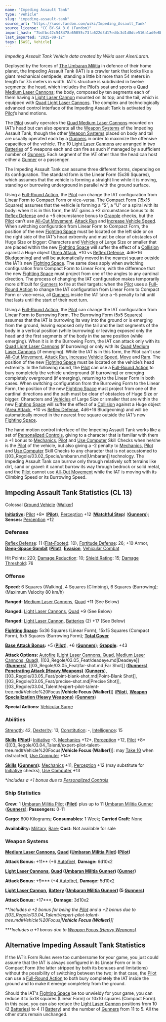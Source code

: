 ```yaml
---
name: "Impeding Assault Tank"
type: "vehicle"
slug: "impeding-assault-tank"
source_url: "https://swse.fandom.com/wiki/Impeding_Assault_Tank"
source_license: "CC BY-SA 3.0 (Fandom)"
import_hash: "7bdfbc42c548478a65055c73fa622d3d17ed4c3d1d8dce516a1ad0e8bc4953c5"
last_imported: "2025-09-12"
tags: [SWSE, Vehicle]
---
```

*Impeding Assault Tank Vehicle data created by Wikia user AiserLaran.*

Deployed by the forces of [The Umbaran Militia](https://swse.fandom.com/wiki/The_Umbaran_Militia) in defence of their home planet, the Impeding Assault Tank (IAT) is a crawler tank that looks like a giant mechanical centipede, standing a little bit more than 54 meters in length for 7.5 meters in width. IAT’s structure is subdivided in twelve segments: the head, which includes the [Pilot](https://swse.fandom.com/wiki/Pilot_(Vehicle_Combat))’s seat and sports a [Quad Medium Laser Cannons](https://swse.fandom.com/wiki/Laser_Cannon); the body, composed by ten segments each of them having a [Light Laser Cannon](https://swse.fandom.com/wiki/Laser_Cannon) mounted on its top; and the tail, which is equipped with [Quad Light Laser Cannons](https://swse.fandom.com/wiki/Laser_Cannon). The complex and technologically advanced control interface of the Impeding Assault Tank is activated by [Pilot](https://swse.fandom.com/wiki/Pilot_(Vehicle_Combat))’s hand motions.

The [Pilot](https://swse.fandom.com/wiki/Pilot_(Vehicle_Combat)) usually operates the [Quad Medium Laser Cannons](https://swse.fandom.com/wiki/Laser_Cannon) mounted on IAT’s head but can also operate all the [Weapon Systems](https://swse.fandom.com/wiki/Weapon_Systems) of the Impeding Assault Tank, though the other [Weapon Systems](https://swse.fandom.com/wiki/Weapon_Systems) placed on body and tail are usually operated each by a [Gunners](https://swse.fandom.com/wiki/Gunners) in order to maximize the offensive capacities of the vehicle. The 10 [Light Laser Cannons](https://swse.fandom.com/wiki/Laser_Cannon) are arranged in two [Batteries](https://swse.fandom.com/wiki/Weapon_Batteries) of 5 weapons each and can fire as such if managed by a sufficient number of [Gunners](https://swse.fandom.com/wiki/Gunners). Each segment of the IAT other than the head can host either a [Gunner](https://swse.fandom.com/wiki/Gunner) or a passenger.

The Impeding Assault Tank can assume three different forms, depending on its configuration. The standard form is the Linear Form (5x36 Squares), which assumes that the vehicle is forming a straight line while it is moving, standing or burrowing underground in parallel with the ground surface. 

Using a [Full-Round Action](https://swse.fandom.com/wiki/Full-Round_Action), the [Pilot](https://swse.fandom.com/wiki/Pilot_(Vehicle_Combat)) can change the IAT configuration from Linear Form to Compact Form or vice-versa. The Compact Form (15x15 Squares) assumes that the vehicle is forming a “S”, a "U" or a spiral with its body: when it is in this form, the IAT gains a +2 circumstance bonus to its [Reflex Defense](https://swse.fandom.com/wiki/Reflex_Defense) and a +5 circumstance bonus to [Grapple](https://swse.fandom.com/wiki/Grapple) checks, but the [Pilot](https://swse.fandom.com/wiki/Pilot_(Vehicle_Combat)) can't use [All-Out Movement](https://swse.fandom.com/wiki/All-Out_Movement), [Attack Run](https://swse.fandom.com/wiki/Attack_Run) and [Increase Vehicle Speed](https://swse.fandom.com/wiki/Increase_Vehicle_Speed). When switching configuration from Linear Form to Compact Form, the position of the new [Fighting Space](https://swse.fandom.com/wiki/Fighting_Space) must be located on the left side or on the right side of the IAT’s head extremity and must be clear of obstacles of Huge Size or bigger: Characters and [Vehicles](https://swse.fandom.com/wiki/Vehicles) of Large Size or smaller that are placed within the new [Fighting Space](https://swse.fandom.com/wiki/Fighting_Space) will suffer the effect of a [Collision](https://swse.fandom.com/wiki/Collision) against a Huge object ([Area Attack](https://swse.fandom.com/wiki/Area_Attack), +10 vs [Reflex Defense](https://swse.fandom.com/wiki/Reflex_Defense), 4d6+16 Bludgeoning) and will be automatically moved in the nearest square outside the IAT’s new [Fighting Space](https://swse.fandom.com/wiki/Fighting_Space). The same does apply when switching configuration from Compact Form to Linear Form, with the difference that the new [Fighting Space](https://swse.fandom.com/wiki/Fighting_Space) must project from one of the angles to any cardinal direction. The process of changing the IAT configuration makes temporarily more difficult for [Gunners](https://swse.fandom.com/wiki/Gunners) to fire at their targets: when the [Pilot](https://swse.fandom.com/wiki/Pilot_(Vehicle_Combat)) uses a [Full-Round Action](https://swse.fandom.com/wiki/Full-Round_Action) to change the IAT configuration from Linear Form to Compact Form or vice-versa, all [Gunners](https://swse.fandom.com/wiki/Gunners) inside the IAT take a -5 penalty to hit until that lasts until the start of their next turn.

Using a [Full-Round Action](https://swse.fandom.com/wiki/Full-Round_Action), the [Pilot](https://swse.fandom.com/wiki/Pilot_(Vehicle_Combat)) can change the IAT configuration from Linear Form to Burrowing Form. The Burrowing Form (5x5 Squares) assumes that the IAT is burrowing its way into the ground or is emerging from the ground, leaving exposed only the tail and the last segments of the body in a vertical position (while burrowing) or leaving exposed only the head and the first segments of the body in the same position (while emerging). When it is in the Burrowing Form, the IAT can attack only with its [Quad Light Laser Cannons](https://swse.fandom.com/wiki/Laser_Cannon) (if burrowing) or only with its [Quad Medium Laser Cannons](https://swse.fandom.com/wiki/Laser_Cannon) (if emerging). While the IAT is in this form, the Pilot can't use [All-Out Movement](https://swse.fandom.com/wiki/All-Out_Movement), [Attack Run](https://swse.fandom.com/wiki/Attack_Run), [Increase Vehicle Speed](https://swse.fandom.com/wiki/Increase_Vehicle_Speed), [Move](https://swse.fandom.com/wiki/Move) and [Ram](https://swse.fandom.com/wiki/Ram). The position of the new [Fighting Space](https://swse.fandom.com/wiki/Fighting_Space) must be located on the vehicle’s head extremity. In the following round, the [Pilot](https://swse.fandom.com/wiki/Pilot_(Vehicle_Combat)) can use a [Full-Round Action](https://swse.fandom.com/wiki/Full-Round_Actions) to bury completely the vehicle underground (if burrowing) or emerging completely overground (if emerging), returning to the Linear Form in both cases. When switching configuration from the Burrowing Form to the Linear Form, the position of the new [Fighting Space](https://swse.fandom.com/wiki/Fighting_Space) must project from one of the cardinal directions and the path must be clear of obstacles of Huge Size or bigger: Characters and [Vehicles](https://swse.fandom.com/wiki/Vehicles) of Large Size or smaller that are within the new [Fighting Space](https://swse.fandom.com/wiki/Fighting_Space) will suffer the effect of a [Collision](https://swse.fandom.com/wiki/Collision) against a Huge object ([Area Attack](https://swse.fandom.com/wiki/Area_Attack), +10 vs [Reflex Defense](https://swse.fandom.com/wiki/Reflex_Defense), 4d6+16 Bludgeoning) and will be automatically moved in the nearest free square outside the IAT’s new [Fighting Space](https://swse.fandom.com/wiki/Fighting_Space).

The hand motion control interface of the Impeding Assault Tank works like a set of [Personalized Controls](https://swse.fandom.com/wiki/Personalized_Controls), giving to a character that is familiar with them a +1 bonus to [Mechanics](https://swse.fandom.com/wiki/Mechanics), [Pilot](https://swse.fandom.com/wiki/Pilot) and [Use Computer](https://swse.fandom.com/wiki/Use_Computer) Skill Checks when he/she is the [Pilot](https://swse.fandom.com/wiki/Pilot_(Vehicle_Combat)) of the vehicle, but also giving a -2 penalty to [Mechanics](https://swse.fandom.com/wiki/Mechanics), [Pilot](https://swse.fandom.com/wiki/Pilot) and [Use Computer](https://swse.fandom.com/wiki/Use_Computer) Skill Checks to any character that is not accustomed to [[03_Regole/03.02_Specie/umbaran.md|Umbaran]] technology. The Impeding Assault Tank can burrow only through relatively soft terrains like dirt, sand or gravel: it cannot burrow its way through bedrock or solid metal, and the [Pilot](https://swse.fandom.com/wiki/Pilot_(Vehicle_Combat)) cannot use [All-Out Movement](https://swse.fandom.com/wiki/All-Out_Movement) while the IAT is moving with its Climbing Speed or its Burrowing Speed.

## Impeding Assault Tank Statistics (CL 13)
Colossal [Ground Vehicle](https://swse.fandom.com/wiki/Ground_Vehicle) ([Walker](https://swse.fandom.com/wiki/Walker))

**[Initiative](https://swse.fandom.com/wiki/Initiative):** [Pilot](https://swse.fandom.com/wiki/Pilot) +8* ([**Pilot**](https://swse.fandom.com/wiki/Pilot_(Vehicle_Combat))), [Perception](https://swse.fandom.com/wiki/Perception) +12 (**[Watchful Step](https://swse.fandom.com/wiki/Watchful_Step)**) (**[Gunners](https://swse.fandom.com/wiki/Gunners)**); **Senses:** [Perception](https://swse.fandom.com/wiki/Perception) +12

### Defenses
[Reflex Defense](https://swse.fandom.com/wiki/Reflex_Defense_(Vehicles)): 11 ([Flat-Footed](https://swse.fandom.com/wiki/Flat-Footed): 10), [Fortitude Defense](https://swse.fandom.com/wiki/Fortitude_Defense_(Vehicles)): 26; +10 Armor, **[Deep-Space Gambit](https://swse.fandom.com/wiki/Deep-Space_Gambit)** ([**Pilot**](https://swse.fandom.com/wiki/Pilot_(Vehicle_Combat))), **[Evasion](https://swse.fandom.com/wiki/Evasion)**, [Vehicular Combat](https://swse.fandom.com/wiki/Vehicular_Combat)

Hit Points: 220; [Damage Reduction](https://swse.fandom.com/wiki/Damage_Reduction): 10; [Shield Rating](https://swse.fandom.com/wiki/Shield_Rating): 15; [Damage Threshold](https://swse.fandom.com/wiki/Damage_Threshold_(Vehicles)): 76

### Offense
**Speed:** 6 Squares (Walking), 4 Squares (Climbing), 6 Squares (Burrowing); (Maximum Velocity 80 km/h)

**Ranged:** [Medium Laser Cannons](https://swse.fandom.com/wiki/Laser_Cannon), [Quad](https://swse.fandom.com/wiki/Cannon,_Double/Quad) +11 (See Below)

**Ranged:** [Light Laser Cannons](https://swse.fandom.com/wiki/Laser_Cannon), [Quad](https://swse.fandom.com/wiki/Cannon,_Double/Quad) +9 (See Below)

**Ranged:** [Light Laser Cannon](https://swse.fandom.com/wiki/Laser_Cannon), [Batteries](https://swse.fandom.com/wiki/Batteries) (2) +17 (See Below)

[**Fighting Space**](https://swse.fandom.com/wiki/Fighting_Space)**:** 5x36 Squares (Linear Form), 15x15 Squares (Compact Form), 5x5 Squares (Burrowing Form); [**Total Cover**](https://swse.fandom.com/wiki/Total_Cover)

[**Base Attack Bonus**](https://swse.fandom.com/wiki/Base_Attack_Bonus)**:** +5 (**[Pilot](https://swse.fandom.com/wiki/Pilot_(Vehicle_Combat))**), +6 (**[Gunners](https://swse.fandom.com/wiki/Gunners)**); **[Grapple](https://swse.fandom.com/wiki/Grapple):** +43

**Attack Options:** [Autofire](https://swse.fandom.com/wiki/Autofire_(Vehicle_Combat)) ([Light Laser Cannons, Quad](https://swse.fandom.com/wiki/Laser_Cannon), [Medium Laser Cannons, Quad](https://swse.fandom.com/wiki/Laser_Cannon)), [[03_Regole/03.05_Feat/deadeye.md|Deadeye]] (**[Gunners](https://swse.fandom.com/wiki/Gunners)**), [[03_Regole/03.05_Feat/far-shot.md|Far Shot]] (**[Gunners](https://swse.fandom.com/wiki/Gunners)**), [**Penetrating Attack (Heavy Weapons)**](https://swse.fandom.com/wiki/Penetrating_Attack_(Heavy_Weapons)) (**[Gunners](https://swse.fandom.com/wiki/Gunners)**), [[03_Regole/03.05_Feat/point-blank-shot.md|Point-Blank Shot]], [[03_Regole/03.05_Feat/precise-shot.md|Precise Shot]], [[03_Regole/03.04_Talenti/expert-pilot-talent-tree.md#Vehicle%20Focus|**Vehicle Focus (Walker)**]] ([**Pilot**](https://swse.fandom.com/wiki/Pilot_(Vehicle_Combat))), [**Weapon Specialization (Heavy Weapons)**](https://swse.fandom.com/wiki/Weapon_Specialization_(Heavy_Weapons)) (**[Gunners](https://swse.fandom.com/wiki/Gunners)**)

**Special Actions:** [Vehicular Surge](https://swse.fandom.com/wiki/Vehicular_Surge)

### Abilities
[Strength](https://swse.fandom.com/wiki/Strength): 42, [Dexterity](https://swse.fandom.com/wiki/Dexterity): 13, [Constitution](https://swse.fandom.com/wiki/Constitution): -, [Intelligence](https://swse.fandom.com/wiki/Intelligence): 15

**[Skills](https://swse.fandom.com/wiki/Skills)** **([Pilot](https://swse.fandom.com/wiki/Pilot_(Vehicle_Combat))):** [Initiative](https://swse.fandom.com/wiki/Initiative) -3, [Mechanics](https://swse.fandom.com/wiki/Mechanics) +12*, [Perception](https://swse.fandom.com/wiki/Perception) +12, [Pilot](https://swse.fandom.com/wiki/Pilot) +8* ([[03_Regole/03.04_Talenti/expert-pilot-talent-tree.md#Vehicle%20Focus|**Vehicle Focus (Walker)**]]: may [Take 10](https://swse.fandom.com/wiki/Take_10) when distracted), [Use Computer](https://swse.fandom.com/wiki/Use_Computer) +14*

**[Skills](https://swse.fandom.com/wiki/Skills)** **([Gunners](https://swse.fandom.com/wiki/Gunners)):** [Mechanics](https://swse.fandom.com/wiki/Mechanics) +11, [Perception](https://swse.fandom.com/wiki/Perception) +12 (may substitute for [Initiative](https://swse.fandom.com/wiki/Initiative) checks), [Use Computer](https://swse.fandom.com/wiki/Use_Computer) +13

<nowiki>*</nowiki>*Includes a +1 bonus due to [Personalized Controls](https://swse.fandom.com/wiki/Personalized_Controls)*

### Ship Statistics
**Crew:** 1 [Umbaran Militia Pilot](https://swse.fandom.com/wiki/Umbaran_Militia_Pilot) ([**Pilot**](https://swse.fandom.com/wiki/Pilot_(Vehicle_Combat))) plus up to 11 [Umbaran Militia Gunner](https://swse.fandom.com/wiki/Umbaran_Militia_Gunner) (**[Gunners](https://swse.fandom.com/wiki/Gunners)**); **Passengers:** 0-11

**Cargo:** 600 Kilograms; **Consumables:** 1 Week; **Carried Craft:** None

**Availability:** [Military](https://swse.fandom.com/wiki/Military), [Rare](https://swse.fandom.com/wiki/Rare); **Cost:** Not available for sale

### Weapon Systems
**[Medium Laser Cannons](https://swse.fandom.com/wiki/Laser_Cannon), [Quad](https://swse.fandom.com/wiki/Cannon,_Double/Quad)** **([Umbaran Militia Pilot](https://swse.fandom.com/wiki/Umbaran_Militia_Pilot)) ([Pilot](https://swse.fandom.com/wiki/Pilot_(Vehicle_Combat)))**

**Attack Bonus:** +11** (+6 [Autofire](https://swse.fandom.com/wiki/Autofire_(Vehicle_Combat))), **Damage:** 6d10x2

[**Light Laser Cannons**](https://swse.fandom.com/wiki/Laser_Cannon)**, [Quad](https://swse.fandom.com/wiki/Cannon,_Double/Quad) ([Umbaran Militia Gunner](https://swse.fandom.com/wiki/Umbaran_Militia_Gunner)) ([Gunner](https://swse.fandom.com/wiki/Gunner))**

**Attack Bonus:** +9*** (+4 [Autofire](https://swse.fandom.com/wiki/Autofire_(Vehicle_Combat))), **Damage:** 5d10x2

[**Light Laser Cannon**](https://swse.fandom.com/wiki/Laser_Cannon)**,** **[Battery](https://swse.fandom.com/wiki/Battery) ([Umbaran Militia Gunner](https://swse.fandom.com/wiki/Umbaran_Militia_Gunner)) (5 [Gunners](https://swse.fandom.com/wiki/Gunner))**

**Attack Bonus:** +17***, **Damage:** 3d10x2

***Includes a +2 bonus for being the [Pilot](https://swse.fandom.com/wiki/Pilot_(Vehicle_Combat)) and a +2 bonus due to [[03_Regole/03.04_Talenti/expert-pilot-talent-tree.md#Vehicle%20Focus|**Vehicle Focus (Walker)**]]*

****Includes a +1 bonus due to [Weapon Focus (Heavy Weapons)](https://swse.fandom.com/wiki/Weapon_Focus_(Heavy_Weapons))*

## Alternative Impeding Assault Tank Statistics
If the IAT’s Form Rules were too cumbersome for your game, you just could assume that the IAT is always configured in its Linear Form or in its Compact Form (the latter stripped by both its bonuses and limitations) without the possibility of switching between the two; in that case, the [Pilot](https://swse.fandom.com/wiki/Pilot_(Vehicle_Combat)) can use a [Full-Round Action](https://swse.fandom.com/wiki/Full-Round_Action) to both bury completely the IAT inside the ground and to make it emerge completely from the ground.

Should the IAT's [Fighting Space](https://swse.fandom.com/wiki/Fighting_Space) be too unwieldy for your game, you can reduce it to 5x18 squares (Linear Form) or 10x10 squares (Compact Form). In this case, you can also reduce the [Light Laser Cannon](https://swse.fandom.com/wiki/Laser_Cannon) positions from 10 (2 [Batteries](https://swse.fandom.com/wiki/Batteries)) to 4 (1 [Battery](https://swse.fandom.com/wiki/Battery)) and the number of [Gunners](https://swse.fandom.com/wiki/Gunners) from 11 to 5. All the other stats remain unchanged.